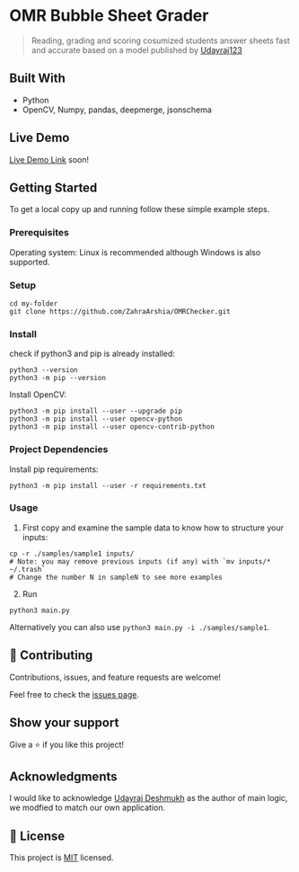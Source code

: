 # OMR Bubble Sheet Grader

> Reading, grading and scoring cosumized students answer sheets fast and accurate based on a model published by [Udayraj123](https://github.com/Udayraj123/OMRChecker)

## Built With

- Python
- OpenCV, Numpy, pandas, deepmerge, jsonschema

## Live Demo

[Live Demo Link](https://livedemo.com) soon!


## Getting Started


To get a local copy up and running follow these simple example steps.

### Prerequisites
Operating system: Linux is recommended although Windows is also supported.

### Setup

```
cd my-folder
git clone https://github.com/ZahraArshia/OMRChecker.git
```

### Install
check if python3 and pip is already installed:

```
python3 --version
python3 -m pip --version
```

Install OpenCV:

```
python3 -m pip install --user --upgrade pip
python3 -m pip install --user opencv-python
python3 -m pip install --user opencv-contrib-python
```
### Project Dependencies
Install pip requirements:

```
python3 -m pip install --user -r requirements.txt
```

### Usage
1. First copy and examine the sample data to know how to structure your inputs:
```
cp -r ./samples/sample1 inputs/
# Note: you may remove previous inputs (if any) with `mv inputs/* ~/.trash`
# Change the number N in sampleN to see more examples
```
2. Run

```
python3 main.py
```
Alternatively you can also use `python3 main.py -i ./samples/sample1`.


## 🤝 Contributing

Contributions, issues, and feature requests are welcome!

Feel free to check the [issues page](../../issues/).

## Show your support

Give a ⭐️ if you like this project!

## Acknowledgments

I would like to acknowledge [Udayraj Deshmukh](https://github.com/Udayraj123) as the author of main logic, we modfied to match our own application.

## 📝 License

This project is [MIT](./MIT.md) licensed.
